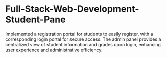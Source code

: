 # Full-Stack-Web-Development-Student-Pane
Implemented a registration portal for students to easily register, with a corresponding login portal for secure access. The admin panel provides a centralized view of student information and grades upon login, enhancing user experience and administrative efficiency.
